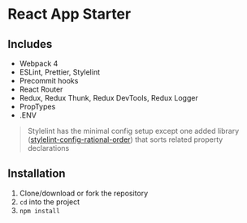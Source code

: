 # React App Starter

## Includes

- Webpack 4
- ESLint, Prettier, Stylelint
- Precommit hooks
- React Router
- Redux, Redux Thunk, Redux DevTools, Redux Logger
- PropTypes
- .ENV

> Stylelint has the minimal config setup except one added library ([stylelint-config-rational-order](https://github.com/constverum/stylelint-config-rational-order)) that sorts related property declarations

## Installation

1. Clone/download or fork the repository
2. `cd` into the project
3. `npm install`
